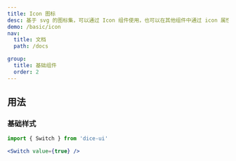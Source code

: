 ```yaml
---
title: Icon 图标
desc: 基于 svg 的图标集，可以通过 Icon 组件使用，也可以在其他组件中通过 icon 属性引用。
demo: /basic/icon
nav:
  title: 文档
  path: /docs

group:
  title: 基础组件
  order: 2
---
```


## 用法

### 基础样式

```jsx
import { Switch } from 'dice-ui'

<Switch value={true} />
```
